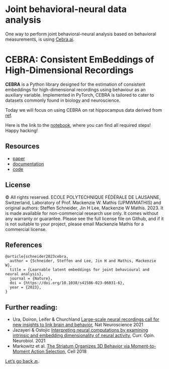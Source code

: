 # Joint behavioral-neural data analysis

One way to perform joint behavioral-neural analysis based on behavioral measurements, is using <a href="https://github.com/AdaptiveMotorControlLab/cebra" target="_blank">Cebra.ai</a>. 

# CEBRA: Consistent EmBeddings of High-Dimensional Recordings

**CEBRA** is a Python library designed for the estimation of consistent embeddings for high-dimensional recordings using behaviour as an auxiliary variable. Implemented in PyTorch, CEBRA is tailored to cater to datasets commonly found in biology and neuroscience. 

Today we will focus on using CEBRA on rat hippocampus data derived from [ref](https://www.science.org/doi/10.1126/science.aad1935).

Here is the link to the [notebook](https://cebra.ai/docs/demo_notebooks/Demo_hippocampus.html), where you can find all required steps! Happy hacking!

## Resources

- [paper](https://www.nature.com/articles/s41586-023-06031-6)
- [documentation](https://cebra.ai/docs/index.html)
- [code](https://github.com/AdaptiveMotorControlLab/cebra)

## License

© All rights reserved. ECOLE POLYTECHNIQUE FÉDÉRALE DE LAUSANNE, Switzerland, Laboratory of Prof. Mackenzie W. Mathis (UPMWMATHIS) and original authors: Steffen Schneider, Jin H Lee, Mackenzie W Mathis. 2023. It is made available for non-commercial research use only. It comes without any warranty or guarantee. Please see the full license file on Github, and if it is not suitable to your project, please email Mackenzie Mathis for a commercial license.

## References

```
@article{schneider2023cebra,
  author = {Schneider, Steffen and Lee, Jin H and Mathis, Mackenzie W},
  title = {Learnable latent embeddings for joint behavioural and neural analysis},
  journal = {Nature},
  doi = {https://doi.org/10.1038/s41586-023-06031-6},
  year = {2023},
}
```

## Further reading:

- Ura, Doiron, Leifer & Churchland [Large-scale neural recordings call for new insights to link brain and behavior](https://www.nature.com/articles/s41593-021-00980-9), Nat Neuroscience 2021
- Jazayeri & Ostojic [Interpreting neural computations by examining intrinsic and embedding dimensionality of neural activity](https://pubmed.ncbi.nlm.nih.gov/34537579/), Curr. Opin. Neurobiol. 2021
- Markowitz et al. [The Striatum Organizes 3D Behavior via Moment-to-Moment Action Selection](https://www.sciencedirect.com/science/article/pii/S0092867418305129?via%3Dihub), Cell 2018


[Let’s go back 🔙](Day4_Practicals.md).
